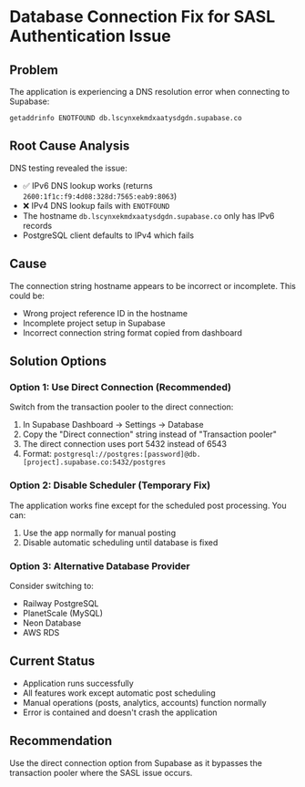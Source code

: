 # Database Connection Fix for SASL Authentication Issue

## Problem
The application is experiencing a DNS resolution error when connecting to Supabase:
```
getaddrinfo ENOTFOUND db.lscynxekmdxaatysdgdn.supabase.co
```

## Root Cause Analysis
DNS testing revealed the issue:
- ✅ IPv6 DNS lookup works (returns `2600:1f1c:f9:4d08:328d:7565:eab9:8063`)
- ❌ IPv4 DNS lookup fails with `ENOTFOUND`
- The hostname `db.lscynxekmdxaatysdgdn.supabase.co` only has IPv6 records
- PostgreSQL client defaults to IPv4 which fails

## Cause
The connection string hostname appears to be incorrect or incomplete. This could be:
- Wrong project reference ID in the hostname
- Incomplete project setup in Supabase
- Incorrect connection string format copied from dashboard

## Solution Options

### Option 1: Use Direct Connection (Recommended)
Switch from the transaction pooler to the direct connection:

1. In Supabase Dashboard → Settings → Database
2. Copy the "Direct connection" string instead of "Transaction pooler"
3. The direct connection uses port 5432 instead of 6543
4. Format: `postgresql://postgres:[password]@db.[project].supabase.co:5432/postgres`

### Option 2: Disable Scheduler (Temporary Fix)
The application works fine except for the scheduled post processing. You can:
1. Use the app normally for manual posting
2. Disable automatic scheduling until database is fixed

### Option 3: Alternative Database Provider
Consider switching to:
- Railway PostgreSQL
- PlanetScale (MySQL)
- Neon Database
- AWS RDS

## Current Status
- Application runs successfully
- All features work except automatic post scheduling
- Manual operations (posts, analytics, accounts) function normally
- Error is contained and doesn't crash the application

## Recommendation
Use the direct connection option from Supabase as it bypasses the transaction pooler where the SASL issue occurs.